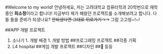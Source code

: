 #Welcome to my world!
안녕하세요, 저는 고려대학교 컴퓨터학과 20학번으로 재학 중인 **최소정**이라고 합니다!
지금부터 제가 해왔던 프로젝트를 소개해보려고 합니다.
다들 들을 준비가 되셨나요?
~~안되셨다면 그대로 뒤로가기ㄱㄱ~~
그럼 고고씽~!~!

##APP 개발 프로젝트
  1. 소나기
    1. 개발 배경
    1. 개발 방법
##프로그래밍 프로젝트
##각종 기획
  1. L4 hospital
##게임 개발 프로젝트
##디자인
##:guitar: 등등
